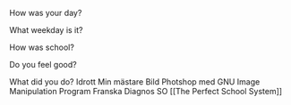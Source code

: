 How was your day?

What weekday is it?

How was school?

Do you feel good?

What did you do?
Idrott
Min mästare
Bild
Photshop med GNU Image Manipulation Program
Franska
Diagnos
SO
[[The Perfect School System]]